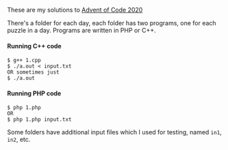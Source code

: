These are my solutions to [Advent of Code 2020](https://adventofcode.com/2020)

There's a folder for each day, each folder has two programs, one for each puzzle in a day. Programs are written in PHP or C++.

#### Running C++ code

```
$ g++ 1.cpp
$ ./a.out < input.txt
OR sometimes just
$ ./a.out
```

#### Running PHP code

```
$ php 1.php
OR
$ php 1.php input.txt
```

Some folders have additional input files which I used for testing, named `in1`, `in2`, etc.
